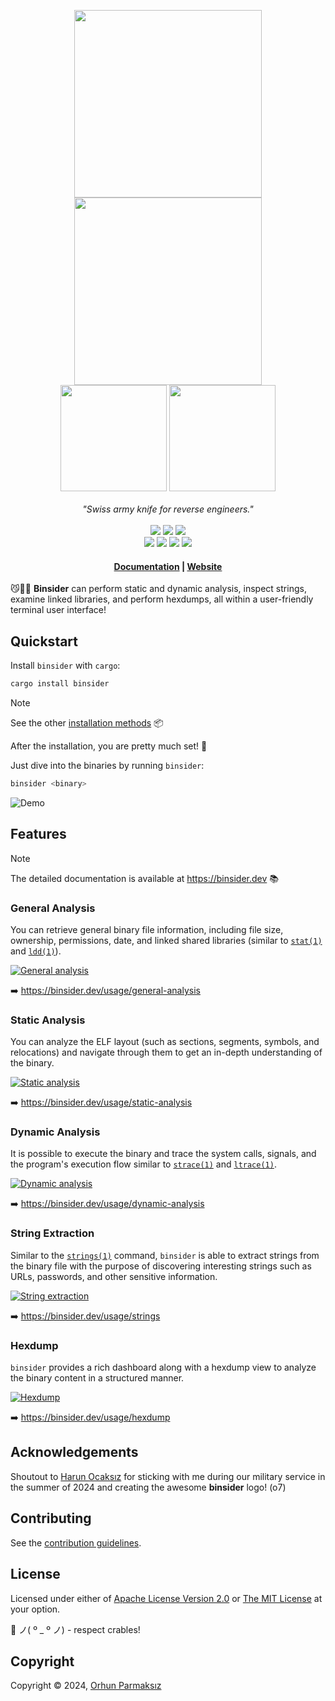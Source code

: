 <p align="center">
    <img src="https://raw.githubusercontent.com/orhun/binsider/main/website/src/assets/binsider-logo-dark.png#gh-dark-mode-only" width="300"></a>
    <img src="https://raw.githubusercontent.com/orhun/binsider/main/website/src/assets/binsider-logo-light.png#gh-light-mode-only" width="300"></a>
    <br>
    <img src="https://raw.githubusercontent.com/orhun/binsider/main/website/src/assets/binsider-text-dark.png#gh-dark-mode-only" width="170"></a>
    <img src="https://raw.githubusercontent.com/orhun/binsider/main/website/src/assets/binsider-text-light.png#gh-light-mode-only" width="170"></a>
    <br>
    <br>
    <em>"Swiss army knife for reverse engineers."</em>
    <br>
    <br>
    <a href="https://github.com/orhun/git-cliff/releases">
        <img src="https://img.shields.io/github/v/release/orhun/git-cliff?style=flat&labelColor=1d1d1d&color=f8be75&logo=GitHub&logoColor=white"></a>
    <a href="https://crates.io/crates/git-cliff/">
        <img src="https://img.shields.io/crates/v/git-cliff?style=flat&labelColor=1d1d1d&color=f8be75&logo=Rust&logoColor=white"></a>
    <a href="https://codecov.io/gh/orhun/git-cliff">
        <img src="https://img.shields.io/codecov/c/gh/orhun/git-cliff?style=flat&labelColor=1d1d1d&color=f8be75&logo=Codecov&logoColor=white"></a>
    <br>
    <a href="https://github.com/orhun/git-cliff/actions?query=workflow%3A%22Continuous+Integration%22">
        <img src="https://img.shields.io/github/actions/workflow/status/orhun/git-cliff/ci.yml?style=flat&labelColor=1d1d1d&color=white&logo=GitHub%20Actions&logoColor=white"></a>
    <a href="https://github.com/orhun/git-cliff/actions?query=workflow%3A%22Continuous+Deployment%22">
        <img src="https://img.shields.io/github/actions/workflow/status/orhun/git-cliff/cd.yml?style=flat&labelColor=1d1d1d&color=white&logo=GitHub%20Actions&logoColor=white&label=deploy"></a>
    <a href="https://hub.docker.com/r/orhunp/git-cliff">
        <img src="https://img.shields.io/github/actions/workflow/status/orhun/git-cliff/docker.yml?style=flat&labelColor=1d1d1d&color=white&label=docker&logo=Docker&logoColor=white"></a>
    <a href="https://docs.rs/git-cliff-core/">
        <img src="https://img.shields.io/docsrs/git-cliff-core?style=flat&labelColor=1d1d1d&color=white&logo=Rust&logoColor=white"></a>
    <br>
</p>

<h4 align="center">
  <a href="https://binsider.dev/getting-started/">Documentation</a> |
  <a href="https://binsider.dev/">Website</a>
</h4>

😼🕵️‍♂️ **Binsider** can perform static and dynamic analysis, inspect strings, examine linked libraries, and perform hexdumps, all within a user-friendly terminal user interface!

## Quickstart

Install `binsider` with `cargo`:

```bash
cargo install binsider
```

> [!NOTE]  
> See the other [installation methods](https://binsider.dev/installation/crates-io/) 📦

After the installation, you are pretty much set! 💯

Just dive into the binaries by running `binsider`:

```bash
binsider <binary>
```

![Demo](website/src/content/assets/quickstart.gif)

## Features

> [!NOTE]  
> The detailed documentation is available at <https://binsider.dev> 📚

### General Analysis

You can retrieve general binary file information, including file size, ownership, permissions, date, and linked shared libraries (similar to [`stat(1)`](https://www.man7.org/linux/man-pages/man1/stat.1.html) and [`ldd(1)`](https://www.man7.org/linux/man-pages/man1/ldd.1.html)).

[![General analysis](website/src/assets/demo/binsider-general-analysis.gif)](https://binsider.dev/usage/general-analysis)

➡️ <https://binsider.dev/usage/general-analysis>

### Static Analysis

You can analyze the ELF layout (such as sections, segments, symbols, and relocations) and navigate through them to get an in-depth understanding of the binary.

[![Static analysis](website/src/assets/demo/binsider-static-analysis.gif)](https://binsider.dev/usage/static-analysis)

➡️ <https://binsider.dev/usage/static-analysis>

### Dynamic Analysis

It is possible to execute the binary and trace the system calls, signals, and the program's execution flow similar to [`strace(1)`](https://man7.org/linux/man-pages/man1/strace.1.html) and [`ltrace(1)`](https://man7.org/linux/man-pages/man1/ltrace.1.html).

[![Dynamic analysis](website/src/assets/demo/binsider-dynamic-analysis.gif)](https://binsider.dev/usage/dynamic-analysis)

➡️ <https://binsider.dev/usage/dynamic-analysis>

### String Extraction

Similar to the [`strings(1)`](https://linux.die.net/man/1/strings) command, `binsider` is able to extract strings from the binary file with the purpose of discovering interesting strings such as URLs, passwords, and other sensitive information.

[![String extraction](website/src/assets/demo/binsider-strings.gif)](https://binsider.dev/usage/strings)

➡️ <https://binsider.dev/usage/strings>

### Hexdump

`binsider` provides a rich dashboard along with a hexdump view to analyze the binary content in a structured manner.

[![Hexdump](website/src/assets/demo/binsider-hexdump.gif)](https://binsider.dev/usage/hexdump)

➡️ <https://binsider.dev/usage/hexdump>

## Acknowledgements

Shoutout to [Harun Ocaksız](https://instagram.com/harunocaksiz) for sticking with me during our military service in the summer of 2024 and creating the awesome **binsider** logo! (o7)

## Contributing

See the [contribution guidelines](CONTRIBUTING.md).

## License

Licensed under either of [Apache License Version 2.0](./LICENSE-APACHE) or [The MIT License](./LICENSE-MIT) at your option.

🦀 ノ( º \_ º ノ) - respect crables!

## Copyright

Copyright © 2024, [Orhun Parmaksız](mailto:orhunparmaksiz@gmail.com)

